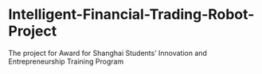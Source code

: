 # Intelligent-Financial-Trading-Robot-Project
The project for Award for Shanghai Students’ Innovation and Entrepreneurship Training Program
